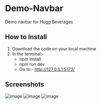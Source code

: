 # Demo-Navbar
Demo navbar for Hugg Beverages
## How to Install
1. Download the code on your local machine
2. In the terminal:-
   - npm install
   - npm run dev
   - Go to:- http://127.0.0.1:5173/
## Screenshots
![image](https://user-images.githubusercontent.com/76443662/229142817-5784215a-3442-42d0-bee5-c7a65a2c2f84.png)
![image](https://user-images.githubusercontent.com/76443662/229143170-e1e5d591-7b73-472a-b6f1-761d30513a95.png)
![image](https://user-images.githubusercontent.com/76443662/229143558-d898274f-f755-4af9-8e35-d0d739f275cb.png)
